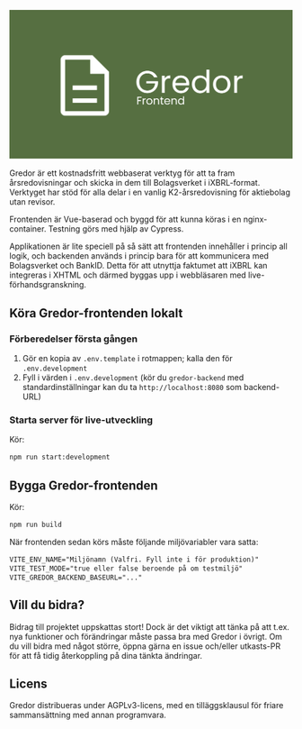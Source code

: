 ![Gredor frontend](./assets/banner.png)

Gredor är ett kostnadsfritt webbaserat verktyg för att ta fram årsredovisningar
och skicka in dem till Bolagsverket i iXBRL-format. Verktyget har stöd för alla
delar i en vanlig K2-årsredovisning för aktiebolag utan revisor.

Frontenden är Vue-baserad och byggd för att kunna köras i en nginx-container.
Testning görs med hjälp av Cypress.

Applikationen är lite speciell på så sätt att frontenden innehåller i princip
all logik, och backenden används i princip bara för att kommunicera med
Bolagsverket och BankID. Detta för att utnyttja faktumet att iXBRL kan
integreras i XHTML och därmed byggas upp i webbläsaren med
live-förhandsgranskning.


## Köra Gredor-frontenden lokalt

### Förberedelser första gången

1. Gör en kopia av `.env.template` i rotmappen; kalla den för `.env.development`
2. Fyll i värden i `.env.development` (kör du `gredor-backend` med
   standardinställningar kan du ta `http://localhost:8080` som backend-URL)

### Starta server för live-utveckling

Kör:

```sh
npm run start:development
```


## Bygga Gredor-frontenden

Kör:

```sh
npm run build
```

När frontenden sedan körs måste följande miljövariabler vara satta:

```
VITE_ENV_NAME="Miljönamn (Valfri. Fyll inte i för produktion)"
VITE_TEST_MODE="true eller false beroende på om testmiljö"
VITE_GREDOR_BACKEND_BASEURL="..."
```


## Vill du bidra?

Bidrag till projektet uppskattas stort! Dock är det viktigt att tänka på att
t.ex. nya funktioner och förändringar måste passa bra med Gredor i övrigt. Om du
vill bidra med något större, öppna gärna en issue och/eller utkasts-PR för att
få tidig återkoppling på dina tänkta ändringar.


## Licens

Gredor distribueras under AGPLv3-licens, med en tilläggsklausul för friare
sammansättning med annan programvara.
